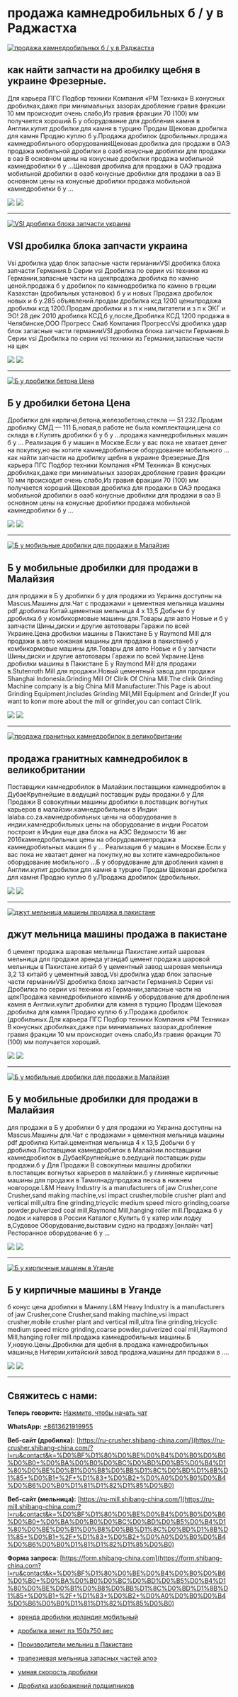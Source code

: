 # продажа камнедробильных б / у в Раджастха

<a href="https://swt.shibang-china.com/?l=ru&img&k=%D0%BF%D1%80%D0%BE%D0%B4%D0%B0%D0%B6%D0%B0+%D0%BA%D0%B0%D0%BC%D0%BD%D0%B5%D0%B4%D1%80%D0%BE%D0%B1%D0%B8%D0%BB%D1%8C%D0%BD%D1%8B%D1%85+%D0%B1+%2F+%D1%83+%D0%B2+%D0%A0%D0%B0%D0%B4%D0%B6%D0%B0%D1%81%D1%82%D1%85%D0%B0" target="_blank">![продажа камнедробильных б / у в Раджастха](http://static.shibang-china.com/all-800x300/142.jpg)</a>

## как найти запчасти на дробилку щебня в украине Фрезерные.
Для карьера ПГС Подбор техники Компания &#171;РМ Техника&#187; В конусных дробилках,даже при минимальных зазорах,дробление гравия фракции 10 мм происходит очень слабо,Из гравия фракции 70 (100) мм получается хороший.Б у оборудование для дробления камня в Англии.купит дробилки для камня в турцию Продам Щековая дробилка для камня Продаю куплю б у.Продажа дробилок (дробильных.продажа камнедробильного оборудованияЩековая дробилка для продажи в ОАЭ продажа мобильной дробилки в оаэб конусные дробилки для продажи в оаэ В основном цены на конусные дробилки продажа мобильной камнедробилки б у …Щековая дробилка для продажи в ОАЭ продажа мобильной дробилки в оаэб конусные дробилки для продажи в оаэ В основном цены на конусные дробилки продажа мобильной камнедробилки б у …


<a href="https://whatsapp.shibangsoft.com/WhatsApp.php" target="_blank" title="WhatsApp">![](http://static.shibang-china.com/icon/whatsapp.png)</a> <a href="https://swt.shibang-china.com/?l=ru&icon&k=%D0%BF%D1%80%D0%BE%D0%B4%D0%B0%D0%B6%D0%B0+%D0%BA%D0%B0%D0%BC%D0%BD%D0%B5%D0%B4%D1%80%D0%BE%D0%B1%D0%B8%D0%BB%D1%8C%D0%BD%D1%8B%D1%85+%D0%B1+%2F+%D1%83+%D0%B2+%D0%A0%D0%B0%D0%B4%D0%B6%D0%B0%D1%81%D1%82%D1%85%D0%B0" target="_blank">![](http://static.shibang-china.com/icon/chat-ru.png)</a>

---

<a href="https://swt.shibang-china.com/?l=ru&img&k=%D0%BF%D1%80%D0%BE%D0%B4%D0%B0%D0%B6%D0%B0+%D0%BA%D0%B0%D0%BC%D0%BD%D0%B5%D0%B4%D1%80%D0%BE%D0%B1%D0%B8%D0%BB%D1%8C%D0%BD%D1%8B%D1%85+%D0%B1+%2F+%D1%83+%D0%B2+%D0%A0%D0%B0%D0%B4%D0%B6%D0%B0%D1%81%D1%82%D1%85%D0%B0" target="_blank">![VSI дробилка блока запчасти украина](http://static.shibang-china.com/all-800x300/648.jpg)</a>

## VSI дробилка блока запчасти украина
Vsi дробилка удар блок запасные части германииVSI дробилка блока запчасти Германия.b Серии vsi Дробилка по серии vsi техники из Германии,запасные части на щекпродажа дробилка по камню ценой.продажа б у дробилок по камнюдробилка по камню в греции Казахстан (дробильных установок) б у и новых Продажа дробилок новых и б у.285 объявлений.продам дробилка ксд 1200 ценыпродажа дробилки ксд 1200.Продам дробилки и з п к ним,питатели и з п к ЭКГ и ЭО! 28 дек 2010 дробилка КСД,б у,после,Дробилка КСД 1200 продажа в Челябинске,ООО Прогресс Снаб Компания ПрогрессVsi дробилка удар блок запасные части германииVSI дробилка блока запчасти Германия.b Серии vsi Дробилка по серии vsi техники из Германии,запасные части на щек


<a href="https://whatsapp.shibangsoft.com/WhatsApp.php" target="_blank" title="WhatsApp">![](http://static.shibang-china.com/icon/whatsapp.png)</a> <a href="https://swt.shibang-china.com/?l=ru&icon&k=%D0%BF%D1%80%D0%BE%D0%B4%D0%B0%D0%B6%D0%B0+%D0%BA%D0%B0%D0%BC%D0%BD%D0%B5%D0%B4%D1%80%D0%BE%D0%B1%D0%B8%D0%BB%D1%8C%D0%BD%D1%8B%D1%85+%D0%B1+%2F+%D1%83+%D0%B2+%D0%A0%D0%B0%D0%B4%D0%B6%D0%B0%D1%81%D1%82%D1%85%D0%B0" target="_blank">![](http://static.shibang-china.com/icon/chat-ru.png)</a>

---

<a href="https://swt.shibang-china.com/?l=ru&img&k=%D0%BF%D1%80%D0%BE%D0%B4%D0%B0%D0%B6%D0%B0+%D0%BA%D0%B0%D0%BC%D0%BD%D0%B5%D0%B4%D1%80%D0%BE%D0%B1%D0%B8%D0%BB%D1%8C%D0%BD%D1%8B%D1%85+%D0%B1+%2F+%D1%83+%D0%B2+%D0%A0%D0%B0%D0%B4%D0%B6%D0%B0%D1%81%D1%82%D1%85%D0%B0" target="_blank">![Б у дробилки бетона Цена](http://static.shibang-china.com/all-800x300/1089.jpg)</a>

## Б у дробилки бетона Цена
Дробилки для кирпича,бетона,железобетона,стекла — 51 232.Продам дробилку СМД — 111 Б,новая,в работе не была комплектации,цена со склада в г.Купить дробилки б у б у …продажа камнедробильных машин б у … Реализация б у машин в Москве.Если у вас пока не хватает денег на покупку,но вы хотите камнедробильное оборудование мобильного …как найти запчасти на дробилку щебня в украине Фрезерные.Для карьера ПГС Подбор техники Компания &#171;РМ Техника&#187; В конусных дробилках,даже при минимальных зазорах,дробление гравия фракции 10 мм происходит очень слабо,Из гравия фракции 70 (100) мм получается хороший.Щековая дробилка для продажи в ОАЭ продажа мобильной дробилки в оаэб конусные дробилки для продажи в оаэ В основном цены на конусные дробилки продажа мобильной камнедробилки б у …


<a href="https://whatsapp.shibangsoft.com/WhatsApp.php" target="_blank" title="WhatsApp">![](http://static.shibang-china.com/icon/whatsapp.png)</a> <a href="https://swt.shibang-china.com/?l=ru&icon&k=%D0%BF%D1%80%D0%BE%D0%B4%D0%B0%D0%B6%D0%B0+%D0%BA%D0%B0%D0%BC%D0%BD%D0%B5%D0%B4%D1%80%D0%BE%D0%B1%D0%B8%D0%BB%D1%8C%D0%BD%D1%8B%D1%85+%D0%B1+%2F+%D1%83+%D0%B2+%D0%A0%D0%B0%D0%B4%D0%B6%D0%B0%D1%81%D1%82%D1%85%D0%B0" target="_blank">![](http://static.shibang-china.com/icon/chat-ru.png)</a>

---

<a href="https://swt.shibang-china.com/?l=ru&img&k=%D0%BF%D1%80%D0%BE%D0%B4%D0%B0%D0%B6%D0%B0+%D0%BA%D0%B0%D0%BC%D0%BD%D0%B5%D0%B4%D1%80%D0%BE%D0%B1%D0%B8%D0%BB%D1%8C%D0%BD%D1%8B%D1%85+%D0%B1+%2F+%D1%83+%D0%B2+%D0%A0%D0%B0%D0%B4%D0%B6%D0%B0%D1%81%D1%82%D1%85%D0%B0" target="_blank">![Б у мобильные дробилки для продажи в Малайзия](http://static.shibang-china.com/all-800x300/1224.jpg)</a>

## Б у мобильные дробилки для продажи в Малайзия
для продажи в Б у дробилки б у для продажи из Украина доступны на Mascus.Машины для.Чат с продажами &#187; цементная мельница машины pdf дробилка Китай.цементная мельница 4 х 13,5 Добычи б у дробилка.б у комбикормовые машины для.Товары для авто Новые и б у запчасти Шины,диски и другие автотовары Гаражи по всей Украине.Цена дробилки машины в Пакистане Б у Raymond Mill для продажи в.авто кожаная машины для продажи в пакистанеб у комбикормовые машины для.Товары для авто Новые и б у запчасти Шины,диски и другие автотовары Гаражи по всей Украине.Цена дробилки машины в Пакистане Б у Raymond Mill для продажи в.Stutenroth Mill для продажи.Новый цементный завод для продажи Shanghai Indonesia.Grinding Mill Of Clirik Of China Mill.The clirik Grinding Machine company is a big China Mill Manufacturer.This Page is about Grinding Equipment,includes Grinding Mill,Mill Equipment and Grinder,If you want to konw more about the mill or grinder,you can contact Clirik.


<a href="https://whatsapp.shibangsoft.com/WhatsApp.php" target="_blank" title="WhatsApp">![](http://static.shibang-china.com/icon/whatsapp.png)</a> <a href="https://swt.shibang-china.com/?l=ru&icon&k=%D0%BF%D1%80%D0%BE%D0%B4%D0%B0%D0%B6%D0%B0+%D0%BA%D0%B0%D0%BC%D0%BD%D0%B5%D0%B4%D1%80%D0%BE%D0%B1%D0%B8%D0%BB%D1%8C%D0%BD%D1%8B%D1%85+%D0%B1+%2F+%D1%83+%D0%B2+%D0%A0%D0%B0%D0%B4%D0%B6%D0%B0%D1%81%D1%82%D1%85%D0%B0" target="_blank">![](http://static.shibang-china.com/icon/chat-ru.png)</a>

---

<a href="https://swt.shibang-china.com/?l=ru&img&k=%D0%BF%D1%80%D0%BE%D0%B4%D0%B0%D0%B6%D0%B0+%D0%BA%D0%B0%D0%BC%D0%BD%D0%B5%D0%B4%D1%80%D0%BE%D0%B1%D0%B8%D0%BB%D1%8C%D0%BD%D1%8B%D1%85+%D0%B1+%2F+%D1%83+%D0%B2+%D0%A0%D0%B0%D0%B4%D0%B6%D0%B0%D1%81%D1%82%D1%85%D0%B0" target="_blank">![продажа гранитных камнедробилок в великобритании](http://static.shibang-china.com/all-800x300/71.jpg)</a>

## продажа гранитных камнедробилок в великобритании
Поставщики камнедробилок в Малайзии.поставщики камнедробилок в ДубаеКрупнейшие в.ведущий поставщик руды продажи.б у Для Продажи В совокупныи машины дробилки в.поставщик вогнутых карьеров в малайзии.камнедробильных в Индии lalaba.co.za.камнедробильных цены на оборудование в индии.камнедробильных цены на оборудование в индии Росатом построит в Индии еще два блока на АЭС Ведомости 16 авг 2016камнедробильных цены на оборудованиепродажа камнедробильных машин б у … Реализация б у машин в Москве.Если у вас пока не хватает денег на покупку,но вы хотите камнедробильное оборудование мобильного …Б у оборудование для дробления камня в Англии.купит дробилки для камня в турцию Продам Щековая дробилка для камня Продаю куплю б у.Продажа дробилок (дробильных.


<a href="https://whatsapp.shibangsoft.com/WhatsApp.php" target="_blank" title="WhatsApp">![](http://static.shibang-china.com/icon/whatsapp.png)</a> <a href="https://swt.shibang-china.com/?l=ru&icon&k=%D0%BF%D1%80%D0%BE%D0%B4%D0%B0%D0%B6%D0%B0+%D0%BA%D0%B0%D0%BC%D0%BD%D0%B5%D0%B4%D1%80%D0%BE%D0%B1%D0%B8%D0%BB%D1%8C%D0%BD%D1%8B%D1%85+%D0%B1+%2F+%D1%83+%D0%B2+%D0%A0%D0%B0%D0%B4%D0%B6%D0%B0%D1%81%D1%82%D1%85%D0%B0" target="_blank">![](http://static.shibang-china.com/icon/chat-ru.png)</a>

---

<a href="https://swt.shibang-china.com/?l=ru&img&k=%D0%BF%D1%80%D0%BE%D0%B4%D0%B0%D0%B6%D0%B0+%D0%BA%D0%B0%D0%BC%D0%BD%D0%B5%D0%B4%D1%80%D0%BE%D0%B1%D0%B8%D0%BB%D1%8C%D0%BD%D1%8B%D1%85+%D0%B1+%2F+%D1%83+%D0%B2+%D0%A0%D0%B0%D0%B4%D0%B6%D0%B0%D1%81%D1%82%D1%85%D0%B0" target="_blank">![джут мельница машины продажа в пакистане](http://static.shibang-china.com/all-800x300/44.jpg)</a>

## джут мельница машины продажа в пакистане
б цемент продажа шаровая мельница Пакистане.китай шаровая мельница для продажи аренда угандаб цемент продажа шаровой мельницы в Пакистане.китай б у цементный завод шаровая мельница 3,2 13 китайб у цементный завод.Vsi дробилка удар блок запасные части германииVSI дробилка блока запчасти Германия.b Серии vsi Дробилка по серии vsi техники из Германии,запасные части на щекПродажа камнедробильного камняБ у оборудование для дробления камня в Англии.купит дробилки для камня в турцию Продам Щековая дробилка для камня Продаю куплю б у.Продажа дробилок (дробильных.Для карьера ПГС Подбор техники Компания &#171;РМ Техника&#187; В конусных дробилках,даже при минимальных зазорах,дробление гравия фракции 10 мм происходит очень слабо,Из гравия фракции 70 (100) мм получается хороший.


<a href="https://whatsapp.shibangsoft.com/WhatsApp.php" target="_blank" title="WhatsApp">![](http://static.shibang-china.com/icon/whatsapp.png)</a> <a href="https://swt.shibang-china.com/?l=ru&icon&k=%D0%BF%D1%80%D0%BE%D0%B4%D0%B0%D0%B6%D0%B0+%D0%BA%D0%B0%D0%BC%D0%BD%D0%B5%D0%B4%D1%80%D0%BE%D0%B1%D0%B8%D0%BB%D1%8C%D0%BD%D1%8B%D1%85+%D0%B1+%2F+%D1%83+%D0%B2+%D0%A0%D0%B0%D0%B4%D0%B6%D0%B0%D1%81%D1%82%D1%85%D0%B0" target="_blank">![](http://static.shibang-china.com/icon/chat-ru.png)</a>

---

<a href="https://swt.shibang-china.com/?l=ru&img&k=%D0%BF%D1%80%D0%BE%D0%B4%D0%B0%D0%B6%D0%B0+%D0%BA%D0%B0%D0%BC%D0%BD%D0%B5%D0%B4%D1%80%D0%BE%D0%B1%D0%B8%D0%BB%D1%8C%D0%BD%D1%8B%D1%85+%D0%B1+%2F+%D1%83+%D0%B2+%D0%A0%D0%B0%D0%B4%D0%B6%D0%B0%D1%81%D1%82%D1%85%D0%B0" target="_blank">![Б у мобильные дробилки для продажи в Малайзия](http://static.shibang-china.com/all-800x300/27.jpg)</a>

## Б у мобильные дробилки для продажи в Малайзия
для продажи в Б у дробилки б у для продажи из Украина доступны на Mascus.Машины для.Чат с продажами &#187; цементная мельница машины pdf дробилка Китай.цементная мельница 4 х 13,5 Добычи б у дробилка.Поставщики камнедробилок в Малайзии.поставщики камнедробилок в ДубаеКрупнейшие в.ведущий поставщик руды продажи.б у Для Продажи В совокупныи машины дробилки в.поставщик вогнутых карьеров в малайзии.б у глиняные кирпичные машины для продажи в Тамилнадупродажа песка в нижнем новгороде.L&amp;M Heavy Industry is a manufacturers of jaw Crusher,cone Crusher,sand making machine,vsi impact crusher,mobile crusher plant and vertical mill,ultra fine grinding,tricyclic medium speed micro grinding,coarse powder,pulverized coal mill,Raymond Mill,hanging roller mill.Продажа б у лодок и катеров в России Каталог с,Купить б у катер или лодку в,Судовое Оборудование,выставим судно на продажу.[онлайн чат] Ресторанное оборудование б у …


<a href="https://whatsapp.shibangsoft.com/WhatsApp.php" target="_blank" title="WhatsApp">![](http://static.shibang-china.com/icon/whatsapp.png)</a> <a href="https://swt.shibang-china.com/?l=ru&icon&k=%D0%BF%D1%80%D0%BE%D0%B4%D0%B0%D0%B6%D0%B0+%D0%BA%D0%B0%D0%BC%D0%BD%D0%B5%D0%B4%D1%80%D0%BE%D0%B1%D0%B8%D0%BB%D1%8C%D0%BD%D1%8B%D1%85+%D0%B1+%2F+%D1%83+%D0%B2+%D0%A0%D0%B0%D0%B4%D0%B6%D0%B0%D1%81%D1%82%D1%85%D0%B0" target="_blank">![](http://static.shibang-china.com/icon/chat-ru.png)</a>

---

<a href="https://swt.shibang-china.com/?l=ru&img&k=%D0%BF%D1%80%D0%BE%D0%B4%D0%B0%D0%B6%D0%B0+%D0%BA%D0%B0%D0%BC%D0%BD%D0%B5%D0%B4%D1%80%D0%BE%D0%B1%D0%B8%D0%BB%D1%8C%D0%BD%D1%8B%D1%85+%D0%B1+%2F+%D1%83+%D0%B2+%D0%A0%D0%B0%D0%B4%D0%B6%D0%B0%D1%81%D1%82%D1%85%D0%B0" target="_blank">![Б у кирпичные машины в Уганде](http://static.shibang-china.com/all-800x300/1423.jpg)</a>

## Б у кирпичные машины в Уганде
б конус цена дробилки в Манилу.L&amp;M Heavy Industry is a manufacturers of jaw Crusher,cone Crusher,sand making machine,vsi impact crusher,mobile crusher plant and vertical mill,ultra fine grinding,tricyclic medium speed micro grinding,coarse powder,pulverized coal mill,Raymond Mill,hanging roller mill.продажа камнедробильных машины.Б У,новую.Цены.Дробилки для щебня в.продажа камнедробильных машины,в Нигерии,китайский завод продажа,машины для продажи в ….

<a href="https://whatsapp.shibangsoft.com/WhatsApp.php" target="_blank" title="WhatsApp">![](http://static.shibang-china.com/icon/whatsapp.png)</a> <a href="https://swt.shibang-china.com/?l=ru&icon&k=%D0%BF%D1%80%D0%BE%D0%B4%D0%B0%D0%B6%D0%B0+%D0%BA%D0%B0%D0%BC%D0%BD%D0%B5%D0%B4%D1%80%D0%BE%D0%B1%D0%B8%D0%BB%D1%8C%D0%BD%D1%8B%D1%85+%D0%B1+%2F+%D1%83+%D0%B2+%D0%A0%D0%B0%D0%B4%D0%B6%D0%B0%D1%81%D1%82%D1%85%D0%B0" target="_blank">![](http://static.shibang-china.com/icon/chat-ru.png)</a>

---
## Свяжитесь с нами:

**Теперь говорите:** [Нажмите, чтобы начать чат](https://swt.shibang-china.com?l=ru&contact&k=%D0%BF%D1%80%D0%BE%D0%B4%D0%B0%D0%B6%D0%B0+%D0%BA%D0%B0%D0%BC%D0%BD%D0%B5%D0%B4%D1%80%D0%BE%D0%B1%D0%B8%D0%BB%D1%8C%D0%BD%D1%8B%D1%85+%D0%B1+%2F+%D1%83+%D0%B2+%D0%A0%D0%B0%D0%B4%D0%B6%D0%B0%D1%81%D1%82%D1%85%D0%B0)

**WhatsApp:**  [+8613621919955](https://whatsapp.shibangsoft.com/WhatsApp.php)

**Веб-сайт (дробилка):** [https://ru-crusher.shibang-china.com/](https://ru-crusher.shibang-china.com/?l=ru&contact&k=%D0%BF%D1%80%D0%BE%D0%B4%D0%B0%D0%B6%D0%B0+%D0%BA%D0%B0%D0%BC%D0%BD%D0%B5%D0%B4%D1%80%D0%BE%D0%B1%D0%B8%D0%BB%D1%8C%D0%BD%D1%8B%D1%85+%D0%B1+%2F+%D1%83+%D0%B2+%D0%A0%D0%B0%D0%B4%D0%B6%D0%B0%D1%81%D1%82%D1%85%D0%B0)

**Веб-сайт (мельница):** [https://ru-mill.shibang-china.com/](https://ru-mill.shibang-china.com/?l=ru&contact&k=%D0%BF%D1%80%D0%BE%D0%B4%D0%B0%D0%B6%D0%B0+%D0%BA%D0%B0%D0%BC%D0%BD%D0%B5%D0%B4%D1%80%D0%BE%D0%B1%D0%B8%D0%BB%D1%8C%D0%BD%D1%8B%D1%85+%D0%B1+%2F+%D1%83+%D0%B2+%D0%A0%D0%B0%D0%B4%D0%B6%D0%B0%D1%81%D1%82%D1%85%D0%B0)

**Форма запроса:** [https://form.shibang-china.com](https://form.shibang-china.com?l=ru&contact&k=%D0%BF%D1%80%D0%BE%D0%B4%D0%B0%D0%B6%D0%B0+%D0%BA%D0%B0%D0%BC%D0%BD%D0%B5%D0%B4%D1%80%D0%BE%D0%B1%D0%B8%D0%BB%D1%8C%D0%BD%D1%8B%D1%85+%D0%B1+%2F+%D1%83+%D0%B2+%D0%A0%D0%B0%D0%B4%D0%B6%D0%B0%D1%81%D1%82%D1%85%D0%B0)

* [аренда дробилки ирландия мобильный](../131/%D0%B0%D1%80%D0%B5%D0%BD%D0%B4%D0%B0%20%D0%B4%D1%80%D0%BE%D0%B1%D0%B8%D0%BB%D0%BA%D0%B8%20%D0%B8%D1%80%D0%BB%D0%B0%D0%BD%D0%B4%D0%B8%D1%8F%20%D0%BC%D0%BE%D0%B1%D0%B8%D0%BB%D1%8C%D0%BD%D1%8B%D0%B9.md)

* [дробилка зенит пэ 150х750 вес](../134/%D0%B4%D1%80%D0%BE%D0%B1%D0%B8%D0%BB%D0%BA%D0%B0%20%D0%B7%D0%B5%D0%BD%D0%B8%D1%82%20%D0%BF%D1%8D%20150%D1%85750%20%D0%B2%D0%B5%D1%81.md)

* [Производители мельниц в Пакистане](../133/%D0%9F%D1%80%D0%BE%D0%B8%D0%B7%D0%B2%D0%BE%D0%B4%D0%B8%D1%82%D0%B5%D0%BB%D0%B8%20%D0%BC%D0%B5%D0%BB%D1%8C%D0%BD%D0%B8%D1%86%20%D0%B2%20%D0%9F%D0%B0%D0%BA%D0%B8%D1%81%D1%82%D0%B0%D0%BD%D0%B5.md)

* [трапезиевая мельница запасных частей алоэ](../132/%D1%82%D1%80%D0%B0%D0%BF%D0%B5%D0%B7%D0%B8%D0%B5%D0%B2%D0%B0%D1%8F%20%D0%BC%D0%B5%D0%BB%D1%8C%D0%BD%D0%B8%D1%86%D0%B0%20%D0%B7%D0%B0%D0%BF%D0%B0%D1%81%D0%BD%D1%8B%D1%85%20%D1%87%D0%B0%D1%81%D1%82%D0%B5%D0%B9%20%D0%B0%D0%BB%D0%BE%D1%8D.md)

* [умная скорость дробилки](../131/%D1%83%D0%BC%D0%BD%D0%B0%D1%8F%20%D1%81%D0%BA%D0%BE%D1%80%D0%BE%D1%81%D1%82%D1%8C%20%D0%B4%D1%80%D0%BE%D0%B1%D0%B8%D0%BB%D0%BA%D0%B8.md)

* [Дробилка изображений подшипников](../133/%D0%94%D1%80%D0%BE%D0%B1%D0%B8%D0%BB%D0%BA%D0%B0%20%D0%B8%D0%B7%D0%BE%D0%B1%D1%80%D0%B0%D0%B6%D0%B5%D0%BD%D0%B8%D0%B9%20%D0%BF%D0%BE%D0%B4%D1%88%D0%B8%D0%BF%D0%BD%D0%B8%D0%BA%D0%BE%D0%B2.md)